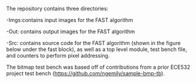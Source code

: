 The repository contains three directories: 

  -Imgs:contains input images for the FAST algorithm

  -Out: contains output images for the FAST algorithm

  -Src: contains source code for the FAST algorithm (shown in the figure below under the fast block), as well as a top level module, test bench file, and counters to perform pixel addressing.


The bitmap test bench was based off of contributions from a prior ECE532 project test bench (https://github.com/ngemily/sample-bmp-tb).


